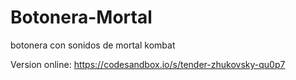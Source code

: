 # Botonera-Mortal
botonera con sonidos de mortal kombat


Version online: https://codesandbox.io/s/tender-zhukovsky-qu0p7
